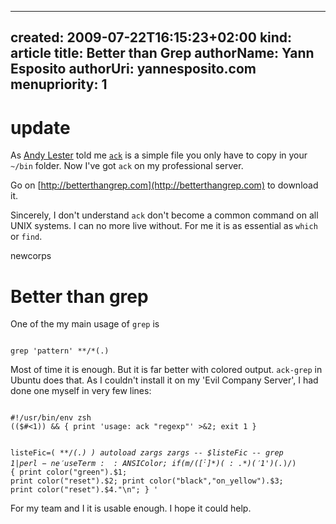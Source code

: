 -----
created: 2009-07-22T16:15:23+02:00
kind: article
title: Better than Grep
authorName: Yann Esposito
authorUri: yannesposito.com
menupriority: 1
-----

# update

As [Andy Lester](http://www.theworkinggeek.com) told me [`ack`](http://betterthangrep.com) is a simple file you only have to copy in your `~/bin` folder. Now I've got `ack` on my professional server.

Go on [http://betterthangrep.com](http://betterthangrep.com) to download it.

Sincerely, I don't understand `ack` don't become a common command on all UNIX systems. I can no more live without. For me it is as essential as `which` or `find`.

newcorps

Better than grep
=============================================

One of the my main usage of `grep` is

<div>
    <code class="zsh">
grep 'pattern' **/*(.)</code>
</div>

Most of time it is enough. 
But it is far better with colored output. 
`ack-grep` in Ubuntu does that. 
As I couldn't install it on my 'Evil Company Server',
I had done one myself in very few lines:

<div>
    <code class="zsh" file="ack">
#!/usr/bin/env zsh
(($#<1)) && { print 'usage: ack "regexp"' >&2; exit 1 }

listeFic=( **/*(.) )
autoload zargs
zargs -- $listeFic -- grep $1 | perl -ne 'use Term::ANSIColor;
if (m/([^:]*)(:.*)('$1')(.*)/) {
    print color("green").$1;
    print color("reset").$2;
    print color("black","on_yellow").$3;
    print color("reset").$4."\n";
} '
    </code>
</div>

For my team  and I it is usable enough.
I hope it could help.

